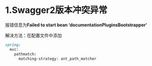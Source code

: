 # 1.Swagger2版本冲突异常

报错信息为**Failed to start bean ‘documentationPluginsBootstrapper‘**

解决方法：在配置文件中添加

```markdown
spring:
  mvc:
    pathmatch:
      matching-strategy: ant_path_matcher
```


